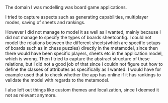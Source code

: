 The domain I was modelling was board game applications.

I tried to capture aspects such as generating capabilities, multiplayer modes, saving of sheets and rankings. 

However I did not manage to model it as well as I wanted, mainly because I did not manage to specify the types of boards sheetconfig. I could not model the relations between the different sheets(which are specific setups of boards such as in chess puzzles) directly in the metamodel, since then there would have been specific players, sheets etc in the application model, which is wrong. Then I tried to capture the abstract structure of these relations, but I did not a good job of that since i couldn not figure out how to define the classes of attributes as specifically as I wanted. I would have for example used that to check whether the app has online if it has rankings to validate the model with regards to the metamodel.

I also left out things like custom themes and localization, since I deemed it not as relevant anymore.
